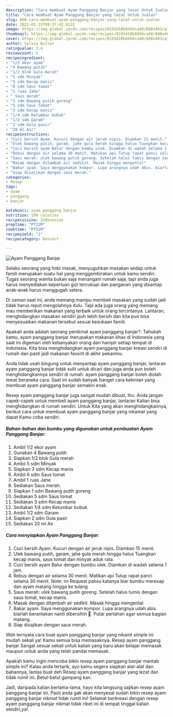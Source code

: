 ```yaml
---
description: "Cara membuat Ayam Panggang Banjar yang lezat Untuk Jualan"
title: "Cara membuat Ayam Panggang Banjar yang lezat Untuk Jualan"
slug: 800-cara-membuat-ayam-panggang-banjar-yang-lezat-untuk-jualan
date: 2021-01-15T09:37:43.812Z
image: https://img-global.cpcdn.com/recipes/8193d10b8456ca40/680x482cq70/ayam-panggang-banjar-foto-resep-utama.jpg
thumbnail: https://img-global.cpcdn.com/recipes/8193d10b8456ca40/680x482cq70/ayam-panggang-banjar-foto-resep-utama.jpg
cover: https://img-global.cpcdn.com/recipes/8193d10b8456ca40/680x482cq70/ayam-panggang-banjar-foto-resep-utama.jpg
author: Sylvia Butler
ratingvalue: 3.4
reviewcount: 5
recipeingredient:
- "1/2 ekor ayam"
- "4 Bawang putih"
- "1/2 blok Gula merah"
- "5 sdm Minyak"
- "3 sdm Kecap manis"
- "6 sdm Saus tomat"
- "1 ruas Jahe"
- " Saus merah"
- "1 sdm Bawang putih goreng"
- "5 sdm Saus tomat"
- "3 sdm Kecap manis"
- "1/4 sdm Ketumbar bubuk"
- "1/2 sdm Garam"
- "2 sdm Gula pasir"
- "20 ml Air"
recipeinstructions:
- "Cuci bersih Ayam. Kucuri dengan air jeruk nipis. Diamkan 15 menit."
- "Ulek bawang putih, garam, jahe gula merah hingga halus Tuangkan kecap manis, saus tomat dan minyak aduk rata."
- "Cuci bersih ayam Balur dengan bumbu ulek. Diamkan di wadah selama 1 jam."
- "Rebus dengan air selama 30 menit. Matikan api Tutup rapat panci selama 30 menit. Note: ini Request paksu katanya biar bumbu meresap dan ayam matang hingga ke tulang"
- "Saus merah: ulek bawang putih goreng. Setelah halus tumis dengan saus tomat, kecap manis."
- "Masak dengan ditambah air sedikit. Masak hingga mengental"
- "Bakar ayam. Saya menggunakan kompor. Lupa arangnya udah abis. biarlah berantakan nanti dibersihin 🤭. Putar perlahan agar semua bagian matang."
- "Siap disajikan dengan saus merah."
categories:
- Resep
tags:
- ayam
- panggang
- banjar

katakunci: ayam panggang banjar 
nutrition: 199 calories
recipecuisine: Indonesian
preptime: "PT32M"
cooktime: "PT51M"
recipeyield: "1"
recipecategory: Dessert

---
```



![Ayam Panggang Banjar](https://img-global.cpcdn.com/recipes/8193d10b8456ca40/680x482cq70/ayam-panggang-banjar-foto-resep-utama.jpg)

Selaku seorang yang hobi masak, menyuguhkan masakan sedap untuk famili merupakan suatu hal yang menggembirakan untuk kamu sendiri. Tugas seorang  wanita bukan saja menangani rumah saja, tapi anda juga harus menyediakan keperluan gizi tercukupi dan panganan yang disantap anak-anak harus menggugah selera.

Di zaman  saat ini, anda memang mampu membeli masakan yang sudah jadi tidak harus repot mengolahnya dulu. Tapi ada juga orang yang memang mau memberikan makanan yang terbaik untuk orang tercintanya. Lantaran, menghidangkan masakan sendiri jauh lebih bersih dan kita pun bisa menyesuaikan makanan tersebut sesuai kesukaan famili. 



Apakah anda adalah seorang penikmat ayam panggang banjar?. Tahukah kamu, ayam panggang banjar merupakan makanan khas di Indonesia yang saat ini digemari oleh kebanyakan orang dari hampir setiap tempat di Indonesia. Kita bisa menghidangkan ayam panggang banjar kreasi sendiri di rumah dan pasti jadi makanan favorit di akhir pekanmu.

Anda tidak usah bingung untuk menyantap ayam panggang banjar, lantaran ayam panggang banjar tidak sulit untuk dicari dan juga anda pun boleh menghidangkannya sendiri di rumah. ayam panggang banjar boleh diolah lewat beraneka cara. Saat ini sudah banyak banget cara kekinian yang membuat ayam panggang banjar semakin enak.

Resep ayam panggang banjar juga sangat mudah dibuat, lho. Anda jangan capek-capek untuk membeli ayam panggang banjar, lantaran Kalian bisa menghidangkan di rumah sendiri. Untuk Kita yang akan menghidangkannya, berikut cara untuk membuat ayam panggang banjar yang nikamat yang dapat Kamu coba sendiri.

<!--inarticleads1-->

##### Bahan-bahan dan bumbu yang digunakan untuk pembuatan Ayam Panggang Banjar:

1. Ambil 1/2 ekor ayam
1. Gunakan 4 Bawang putih
1. Siapkan 1/2 blok Gula merah
1. Ambil 5 sdm Minyak
1. Siapkan 3 sdm Kecap manis
1. Ambil 6 sdm Saus tomat
1. Ambil 1 ruas Jahe
1. Sediakan  Saus merah:
1. Siapkan 1 sdm Bawang putih goreng
1. Sediakan 5 sdm Saus tomat
1. Sediakan 3 sdm Kecap manis
1. Sediakan 1/4 sdm Ketumbar bubuk
1. Ambil 1/2 sdm Garam
1. Siapkan 2 sdm Gula pasir
1. Sediakan 20 ml Air




<!--inarticleads2-->

##### Cara menyiapkan Ayam Panggang Banjar:

1. Cuci bersih Ayam. Kucuri dengan air jeruk nipis. Diamkan 15 menit.
1. Ulek bawang putih, garam, jahe gula merah hingga halus Tuangkan kecap manis, saus tomat dan minyak aduk rata.
1. Cuci bersih ayam Balur dengan bumbu ulek. Diamkan di wadah selama 1 jam.
1. Rebus dengan air selama 30 menit. Matikan api Tutup rapat panci selama 30 menit. Note: ini Request paksu katanya biar bumbu meresap dan ayam matang hingga ke tulang
1. Saus merah: ulek bawang putih goreng. Setelah halus tumis dengan saus tomat, kecap manis.
1. Masak dengan ditambah air sedikit. Masak hingga mengental
1. Bakar ayam. Saya menggunakan kompor. Lupa arangnya udah abis. biarlah berantakan nanti dibersihin 🤭. Putar perlahan agar semua bagian matang.
1. Siap disajikan dengan saus merah.




Wah ternyata cara buat ayam panggang banjar yang nikamt simple ini mudah sekali ya! Kamu semua bisa memasaknya. Resep ayam panggang banjar Sangat sesuai sekali untuk kalian yang baru akan belajar memasak maupun untuk anda yang telah pandai memasak.

Apakah kamu ingin mencoba bikin resep ayam panggang banjar mantab simple ini? Kalau anda tertarik, ayo kamu segera siapkan alat-alat dan bahannya, lantas buat deh Resep ayam panggang banjar yang lezat dan tidak rumit ini. Betul-betul gampang kan. 

Jadi, daripada kalian berlama-lama, hayo kita langsung sajikan resep ayam panggang banjar ini. Pasti anda gak akan menyesal sudah bikin resep ayam panggang banjar nikmat tidak rumit ini! Selamat berkreasi dengan resep ayam panggang banjar nikmat tidak ribet ini di tempat tinggal kalian sendiri,ya!.

